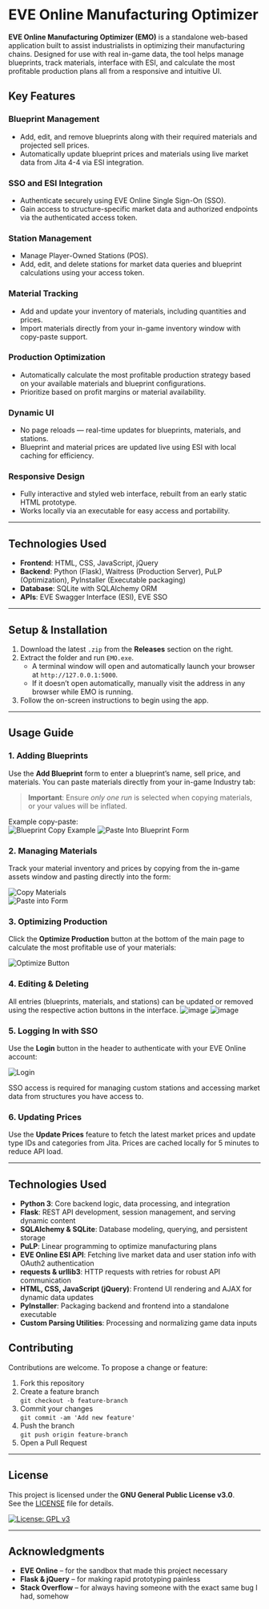 # EVE Online Manufacturing Optimizer

**EVE Online Manufacturing Optimizer (EMO)** is a standalone web-based application built to assist industrialists in optimizing their manufacturing chains. Designed for use with real in-game data, the tool helps manage blueprints, track materials, interface with ESI, and calculate the most profitable production plans all from a responsive and intuitive UI.

## Key Features

### Blueprint Management
- Add, edit, and remove blueprints along with their required materials and projected sell prices.
- Automatically update blueprint prices and materials using live market data from Jita 4-4 via ESI integration.

### SSO and ESI Integration
- Authenticate securely using EVE Online Single Sign-On (SSO).
- Gain access to structure-specific market data and authorized endpoints via the authenticated access token.

### Station Management
- Manage Player-Owned Stations (POS).
- Add, edit, and delete stations for market data queries and blueprint calculations using your access token.

### Material Tracking
- Add and update your inventory of materials, including quantities and prices.
- Import materials directly from your in-game inventory window with copy-paste support.

### Production Optimization
- Automatically calculate the most profitable production strategy based on your available materials and blueprint configurations.
- Prioritize based on profit margins or material availability.

### Dynamic UI
- No page reloads — real-time updates for blueprints, materials, and stations.
- Blueprint and material prices are updated live using ESI with local caching for efficiency.

### Responsive Design
- Fully interactive and styled web interface, rebuilt from an early static HTML prototype.
- Works locally via an executable for easy access and portability.

---

## Technologies Used

- **Frontend**: HTML, CSS, JavaScript, jQuery
- **Backend**: Python (Flask), Waitress (Production Server), PuLP (Optimization), PyInstaller (Executable packaging)
- **Database**: SQLite with SQLAlchemy ORM
- **APIs**: EVE Swagger Interface (ESI), EVE SSO

---

## Setup & Installation

1. Download the latest `.zip` from the **Releases** section on the right.
2. Extract the folder and run `EMO.exe`.
   - A terminal window will open and automatically launch your browser at `http://127.0.0.1:5000`.
   - If it doesn’t open automatically, manually visit the address in any browser while EMO is running.
3. Follow the on-screen instructions to begin using the app.

---

## Usage Guide

### 1. Adding Blueprints
Use the **Add Blueprint** form to enter a blueprint’s name, sell price, and materials. You can paste materials directly from your in-game Industry tab:

> **Important**: Ensure *only one run* is selected when copying materials, or your values will be inflated.

Example copy-paste:  
![Blueprint Copy Example](https://github.com/user-attachments/assets/cdb64573-7a89-436f-a35e-47bc92cb6c98)
![Paste Into Blueprint Form](https://github.com/user-attachments/assets/5bdb7581-e601-495c-bcf6-8cd5eba6153e)


### 2. Managing Materials
Track your material inventory and prices by copying from the in-game assets window and pasting directly into the form:

![Copy Materials](https://github.com/user-attachments/assets/7ddb2082-4382-4520-a550-f7ed4c613582)  
![Paste into Form](https://github.com/user-attachments/assets/fc30d61a-7519-41fd-b10c-77563d66a1a2)

### 3. Optimizing Production
Click the **Optimize Production** button at the bottom of the main page to calculate the most profitable use of your materials:

![Optimize Button](https://github.com/user-attachments/assets/2adb8231-bfaf-453b-9bf3-5312b4253951)

### 4. Editing & Deleting
All entries (blueprints, materials, and stations) can be updated or removed using the respective action buttons in the interface.
![image](https://github.com/user-attachments/assets/44829b92-294e-40ad-8a00-e535054739d4)
![image](https://github.com/user-attachments/assets/3fe2c0bd-9f3f-4c60-a8ac-4a3cc1614e5a)

### 5. Logging In with SSO
Use the **Login** button in the header to authenticate with your EVE Online account:

![Login](https://github.com/user-attachments/assets/4d79facd-a1ca-408a-bff8-5681d284e750)

SSO access is required for managing custom stations and accessing market data from structures you have access to.

### 6. Updating Prices
Use the **Update Prices** feature to fetch the latest market prices and update type IDs and categories from Jita. Prices are cached locally for 5 minutes to reduce API load.

---


## Technologies Used

- **Python 3**: Core backend logic, data processing, and integration  
- **Flask**: REST API development, session management, and serving dynamic content  
- **SQLAlchemy & SQLite**: Database modeling, querying, and persistent storage  
- **PuLP**: Linear programming to optimize manufacturing plans  
- **EVE Online ESI API**: Fetching live market data and user station info with OAuth2 authentication  
- **requests & urllib3**: HTTP requests with retries for robust API communication  
- **HTML, CSS, JavaScript (jQuery)**: Frontend UI rendering and AJAX for dynamic data updates  
- **PyInstaller**: Packaging backend and frontend into a standalone executable  
- **Custom Parsing Utilities**: Processing and normalizing game data inputs  


## Contributing

Contributions are welcome. To propose a change or feature:

1. Fork this repository
2. Create a feature branch  
   `git checkout -b feature-branch`
3. Commit your changes  
   `git commit -am 'Add new feature'`
4. Push the branch  
   `git push origin feature-branch`
5. Open a Pull Request

---

## License

This project is licensed under the **GNU General Public License v3.0**.  
See the [LICENSE](LICENSE) file for details.

[![License: GPL v3](https://img.shields.io/badge/License-GPLv3-blue.svg)](https://www.gnu.org/licenses/gpl-3.0)

---

## Acknowledgments

- **EVE Online** – for the sandbox that made this project necessary  
- **Flask & jQuery** – for making rapid prototyping painless  
- **Stack Overflow** – for always having someone with the exact same bug I had, somehow
